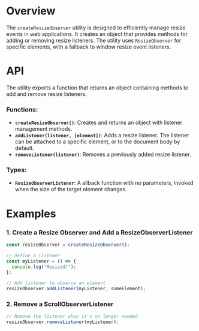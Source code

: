 # Overview

The `createResizeObserver` utility is designed to efficiently manage resize events in web applications. It creates an object that provides methods for adding or removing resize listeners. The utility uses `ResizeObserver` for specific elements, with a fallback to window resize event listeners.

# API

The utility exports a function that returns an object containing methods to add and remove resize listeners.

### Functions:

- **`createResizeObserver()`**: Creates and returns an object with listener management methods.
- **`addListener(listener, [element])`**: Adds a resize listener. The listener can be attached to a specific element, or to the document body by default.
- **`removeListener(listener)`**: Removes a previously added resize listener.

### Types:

- **`ResizeObserverListener`**: A allback function with no parameters, invoked when the size of the target element changes.

# Examples

### 1. Create a Resize Observer and Add a ResizeObserverListener

```typescript
const resizeObserver = createResizeObserver();

// Define a listener
const myListener = () => {
  console.log("Resized!");
};

// Add listener to observe an element
resizeObserver.addListener(myListener, someElement);
```

### 2. Remove a ScrollObserverListener

```typescript
// Remove the listener when it's no longer needed
resizeObserver.removeListener(myListener);
```
